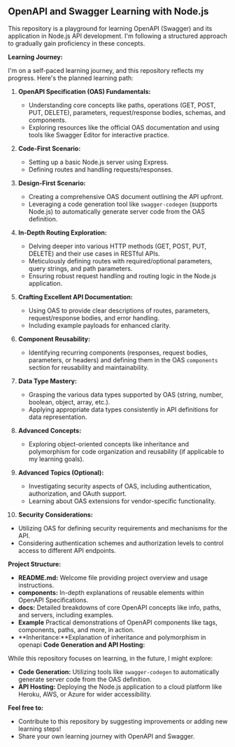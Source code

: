 ## OpenAPI and Swagger Learning with Node.js

This repository is a playground for learning OpenAPI (Swagger) and its application in Node.js API development. I'm following a structured approach to gradually gain proficiency in these concepts.

**Learning Journey:**

I'm on a self-paced learning journey, and this repository reflects my progress.  Here's the planned learning path:

1. **OpenAPI Specification (OAS) Fundamentals:**
   - Understanding core concepts like paths, operations (GET, POST, PUT, DELETE), parameters, request/response bodies, schemas, and components.
   - Exploring resources like the official OAS documentation and using tools like Swagger Editor for interactive practice.

2. **Code-First Scenario:**
   - Setting up a basic Node.js server using Express.
   - Defining routes and handling requests/responses.

3. **Design-First Scenario:**
   - Creating a comprehensive OAS document outlining the API upfront.
   - Leveraging a code generation tool like `swagger-codegen` (supports Node.js) to automatically generate server code from the OAS definition.

4. **In-Depth Routing Exploration:**
   - Delving deeper into various HTTP methods (GET, POST, PUT, DELETE) and their use cases in RESTful APIs.
   - Meticulously defining routes with required/optional parameters, query strings, and path parameters.
   - Ensuring robust request handling and routing logic in the Node.js application.

5. **Crafting Excellent API Documentation:**
   - Using OAS to provide clear descriptions of routes, parameters, request/response bodies, and error handling.
   - Including example payloads for enhanced clarity.

6. **Component Reusability:**
   - Identifying recurring components (responses, request bodies, parameters, or headers) and defining them in the OAS `components` section for reusability and maintainability.

7. **Data Type Mastery:**
   - Grasping the various data types supported by OAS (string, number, boolean, object, array, etc.).
   - Applying appropriate data types consistently in API definitions for data representation.

8. **Advanced Concepts:**
   - Exploring object-oriented concepts like inheritance and polymorphism for code organization and reusability (if applicable to my learning goals).

9. **Advanced Topics (Optional):**
   - Investigating security aspects of OAS, including authentication, authorization, and OAuth support.
   - Learning about OAS extensions for vendor-specific functionality.

10. **Security Considerations:**
   - Utilizing  OAS for defining security requirements and mechanisms for the API.
   - Considering authentication schemes and authorization levels to control access to different API endpoints.

**Project Structure:**

- **README.md:** Welcome file providing project overview and usage instructions.
- **components:** In-depth explanations of reusable elements within OpenAPI Specifications.
- **docs:** Detailed breakdowns of core OpenAPI concepts like info, paths, and servers, including examples. 
- **Example** Practical demonstrations of OpenAPI components like tags, components, paths, and more, in action.
- **Inheritance:**Explanation of inheritance and polymorphism in openapi
**Code Generation and API Hosting:**

While this repository focuses on learning, in the future, I might explore:

- **Code Generation:** Utilizing tools like `swagger-codegen` to automatically generate server code from the OAS definition.
- **API Hosting:** Deploying the Node.js application to a cloud platform like Heroku, AWS, or Azure for wider accessibility.

**Feel free to:**

- Contribute to this repository by suggesting improvements or adding new learning steps!
- Share your own learning journey with OpenAPI and Swagger.
